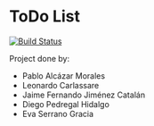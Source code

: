 # ToDo List

[![Build Status](https://travis-ci.org/Web-Development-1920/todolist.svg?branch=milestone-1)](https://travis-ci.org/Web-Development-1920/todolist)

Project done by:

- Pablo Alcázar Morales
- Leonardo Carlassare
- Jaime Fernando Jiménez Catalán
- Diego Pedregal Hidalgo
- Eva Serrano Gracia
